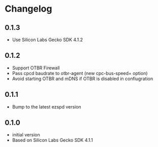 # Changelog

## 0.1.3
- Use Silicon Labs Gecko SDK 4.1.2

## 0.1.2
- Support OTBR Firewall
- Pass cpcd baudrate to otbr-agent (new cpc-bus-speed= option)
- Avoid starting OTBR and mDNS if OTBR is disabled in confiugration

## 0.1.1

- Bump to the latest ezspd version

## 0.1.0

- initial version
- Based on Silicon Labs Gecko SDK 4.1.1
